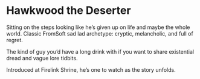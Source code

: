 # Hawkwood the Deserter

Sitting on the steps looking like he’s given up on life and maybe the whole world. Classic FromSoft sad lad archetype: cryptic, melancholic, and full of regret.

The kind of guy you’d have a long drink with if you want to share existential dread and vague lore tidbits.

Introduced at Firelink Shrine, he’s one to watch as the story unfolds.
